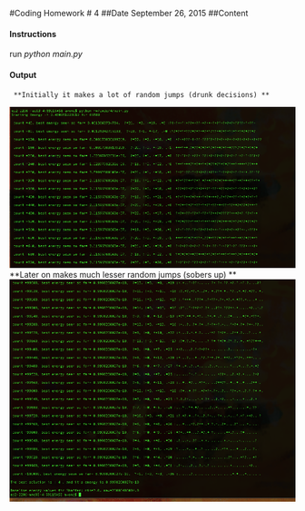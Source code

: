 #Coding Homework # 4 
##Date September 26, 2015 
##Content 
#### Instructions 
  run *python main.py*
#### Output 
     **Initially it makes a lot of random jumps (drunk decisions) **
![output-1](images/4-d-a.png?raw=true=200x100)  
     **Later on makes much lesser random jumps (sobers up) **
![output-2](images/4-d-b.png?raw=true=200x100)  

